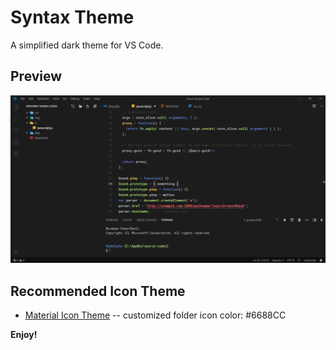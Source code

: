 # Syntax Theme
A simplified dark theme for VS Code.

## Preview
![Screenshot](https://github.com/XephAlpha/Syntax-Theme/blob/master/images/screenshot.PNG)

## Recommended Icon Theme
- [Material Icon Theme](https://marketplace.visualstudio.com/items?itemName=PKief.material-icon-theme)
-- customized folder icon color: #6688CC

**Enjoy!**
